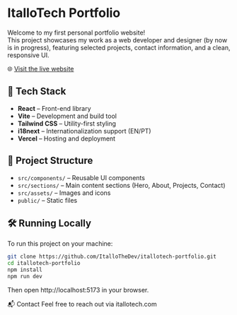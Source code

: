 # ItalloTech Portfolio

Welcome to my first personal portfolio website!  
This project showcases my work as a web developer and designer (by now is in progress), featuring selected projects, contact information, and a clean, responsive UI.

🌐 [Visit the live website](https://www.itallotech.com/)

## 🚀 Tech Stack

- **React** – Front-end library
- **Vite** – Development and build tool
- **Tailwind CSS** – Utility-first styling
- **i18next** – Internationalization support (EN/PT)
- **Vercel** – Hosting and deployment

## 📁 Project Structure

- `src/components/` – Reusable UI components
- `src/sections/` – Main content sections (Hero, About, Projects, Contact)
- `src/assets/` – Images and icons
- `public/` – Static files

## 🛠️ Running Locally

To run this project on your machine:

```bash
git clone https://github.com/ItalloTheDev/itallotech-portfolio.git
cd itallotech-portfolio
npm install
npm run dev
```

Then open http://localhost:5173 in your browser.

📬 Contact
Feel free to reach out via itallotech.com
